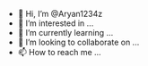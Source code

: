 - 👋 Hi, I’m @Aryan1234z
- 👀 I’m interested in ...
- 🌱 I’m currently learning ...
- 💞️ I’m looking to collaborate on ...
- 📫 How to reach me ...

<!---
Aryan1234z/Aryan1234z is a ✨ special ✨ repository because its `README.md` (this file) appears on your GitHub profile.
You can click the Preview link to take a look at your changes.
--->

